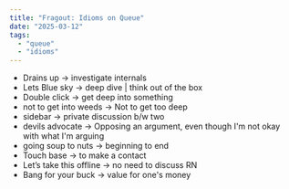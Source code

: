 ```yaml
---
title: "Fragout: Idioms on Queue"
date: "2025-03-12"
tags:
  - "queue"
  - "idioms"
---
```


- Drains up -> investigate internals  
- Lets Blue sky -> deep dive | think out of the box  
- Double click -> get deep into something  
- not to get into weeds -> Not to get too deep  
- sidebar -> private discussion b/w two  
- devils advocate -> Opposing an argument, even though I'm not okay with what I'm arguing  
- going soup to nuts -> beginning to end  
- Touch base -> to make a contact  
- Let’s take this offline -> no need to discuss RN  
- Bang for your buck -> value for one's money  
